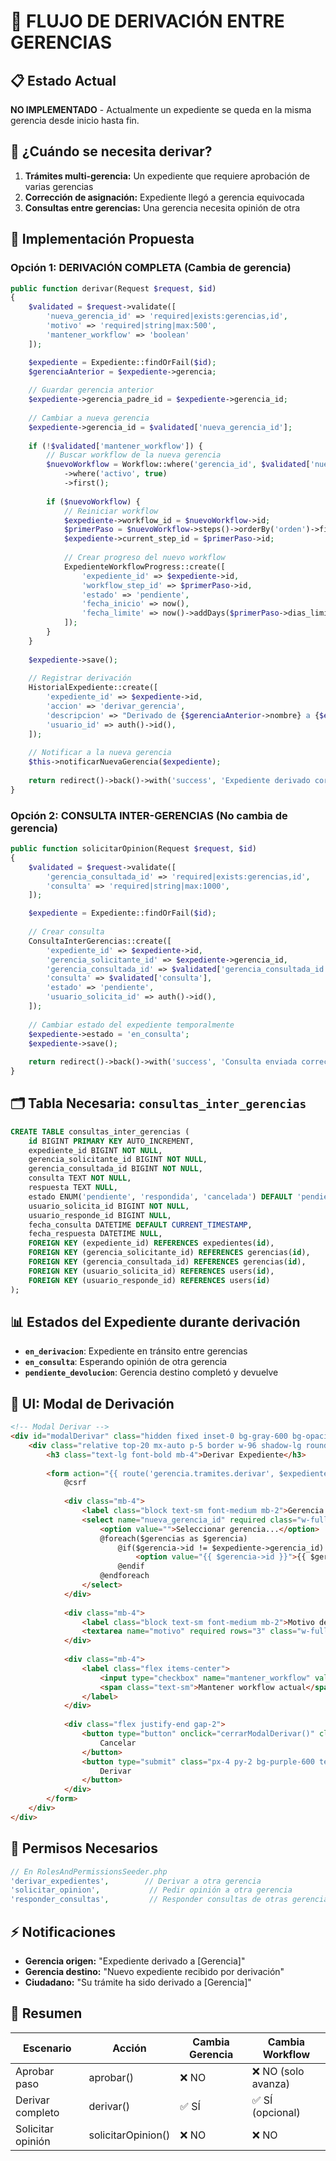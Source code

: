 # 🔄 FLUJO DE DERIVACIÓN ENTRE GERENCIAS

## 📋 Estado Actual

**NO IMPLEMENTADO** - Actualmente un expediente se queda en la misma gerencia desde inicio hasta fin.

## 🎯 ¿Cuándo se necesita derivar?

1. **Trámites multi-gerencia:** Un expediente que requiere aprobación de varias gerencias
2. **Corrección de asignación:** Expediente llegó a gerencia equivocada
3. **Consultas entre gerencias:** Una gerencia necesita opinión de otra

## 🔧 Implementación Propuesta

### Opción 1: DERIVACIÓN COMPLETA (Cambia de gerencia)

```php
public function derivar(Request $request, $id)
{
    $validated = $request->validate([
        'nueva_gerencia_id' => 'required|exists:gerencias,id',
        'motivo' => 'required|string|max:500',
        'mantener_workflow' => 'boolean'
    ]);

    $expediente = Expediente::findOrFail($id);
    $gerenciaAnterior = $expediente->gerencia;
    
    // Guardar gerencia anterior
    $expediente->gerencia_padre_id = $expediente->gerencia_id;
    
    // Cambiar a nueva gerencia
    $expediente->gerencia_id = $validated['nueva_gerencia_id'];
    
    if (!$validated['mantener_workflow']) {
        // Buscar workflow de la nueva gerencia
        $nuevoWorkflow = Workflow::where('gerencia_id', $validated['nueva_gerencia_id'])
            ->where('activo', true)
            ->first();
        
        if ($nuevoWorkflow) {
            // Reiniciar workflow
            $expediente->workflow_id = $nuevoWorkflow->id;
            $primerPaso = $nuevoWorkflow->steps()->orderBy('orden')->first();
            $expediente->current_step_id = $primerPaso->id;
            
            // Crear progreso del nuevo workflow
            ExpedienteWorkflowProgress::create([
                'expediente_id' => $expediente->id,
                'workflow_step_id' => $primerPaso->id,
                'estado' => 'pendiente',
                'fecha_inicio' => now(),
                'fecha_limite' => now()->addDays($primerPaso->dias_limite),
            ]);
        }
    }
    
    $expediente->save();
    
    // Registrar derivación
    HistorialExpediente::create([
        'expediente_id' => $expediente->id,
        'accion' => 'derivar_gerencia',
        'descripcion' => "Derivado de {$gerenciaAnterior->nombre} a {$expediente->gerencia->nombre}. Motivo: {$validated['motivo']}",
        'usuario_id' => auth()->id(),
    ]);
    
    // Notificar a la nueva gerencia
    $this->notificarNuevaGerencia($expediente);
    
    return redirect()->back()->with('success', 'Expediente derivado correctamente');
}
```

### Opción 2: CONSULTA INTER-GERENCIAS (No cambia de gerencia)

```php
public function solicitarOpinion(Request $request, $id)
{
    $validated = $request->validate([
        'gerencia_consultada_id' => 'required|exists:gerencias,id',
        'consulta' => 'required|string|max:1000',
    ]);

    $expediente = Expediente::findOrFail($id);
    
    // Crear consulta
    ConsultaInterGerencias::create([
        'expediente_id' => $expediente->id,
        'gerencia_solicitante_id' => $expediente->gerencia_id,
        'gerencia_consultada_id' => $validated['gerencia_consultada_id'],
        'consulta' => $validated['consulta'],
        'estado' => 'pendiente',
        'usuario_solicita_id' => auth()->id(),
    ]);
    
    // Cambiar estado del expediente temporalmente
    $expediente->estado = 'en_consulta';
    $expediente->save();
    
    return redirect()->back()->with('success', 'Consulta enviada correctamente');
}
```

## 🗂️ Tabla Necesaria: `consultas_inter_gerencias`

```sql
CREATE TABLE consultas_inter_gerencias (
    id BIGINT PRIMARY KEY AUTO_INCREMENT,
    expediente_id BIGINT NOT NULL,
    gerencia_solicitante_id BIGINT NOT NULL,
    gerencia_consultada_id BIGINT NOT NULL,
    consulta TEXT NOT NULL,
    respuesta TEXT NULL,
    estado ENUM('pendiente', 'respondida', 'cancelada') DEFAULT 'pendiente',
    usuario_solicita_id BIGINT NOT NULL,
    usuario_responde_id BIGINT NULL,
    fecha_consulta DATETIME DEFAULT CURRENT_TIMESTAMP,
    fecha_respuesta DATETIME NULL,
    FOREIGN KEY (expediente_id) REFERENCES expedientes(id),
    FOREIGN KEY (gerencia_solicitante_id) REFERENCES gerencias(id),
    FOREIGN KEY (gerencia_consultada_id) REFERENCES gerencias(id),
    FOREIGN KEY (usuario_solicita_id) REFERENCES users(id),
    FOREIGN KEY (usuario_responde_id) REFERENCES users(id)
);
```

## 📊 Estados del Expediente durante derivación

- **`en_derivacion`**: Expediente en tránsito entre gerencias
- **`en_consulta`**: Esperando opinión de otra gerencia
- **`pendiente_devolucion`**: Gerencia destino completó y devuelve

## 🎨 UI: Modal de Derivación

```html
<!-- Modal Derivar -->
<div id="modalDerivar" class="hidden fixed inset-0 bg-gray-600 bg-opacity-50 z-50">
    <div class="relative top-20 mx-auto p-5 border w-96 shadow-lg rounded-md bg-white">
        <h3 class="text-lg font-bold mb-4">Derivar Expediente</h3>
        
        <form action="{{ route('gerencia.tramites.derivar', $expediente->id) }}" method="POST">
            @csrf
            
            <div class="mb-4">
                <label class="block text-sm font-medium mb-2">Gerencia Destino *</label>
                <select name="nueva_gerencia_id" required class="w-full border rounded px-3 py-2">
                    <option value="">Seleccionar gerencia...</option>
                    @foreach($gerencias as $gerencia)
                        @if($gerencia->id != $expediente->gerencia_id)
                            <option value="{{ $gerencia->id }}">{{ $gerencia->nombre }}</option>
                        @endif
                    @endforeach
                </select>
            </div>
            
            <div class="mb-4">
                <label class="block text-sm font-medium mb-2">Motivo de Derivación *</label>
                <textarea name="motivo" required rows="3" class="w-full border rounded px-3 py-2"></textarea>
            </div>
            
            <div class="mb-4">
                <label class="flex items-center">
                    <input type="checkbox" name="mantener_workflow" value="1" class="mr-2">
                    <span class="text-sm">Mantener workflow actual</span>
                </label>
            </div>
            
            <div class="flex justify-end gap-2">
                <button type="button" onclick="cerrarModalDerivar()" class="px-4 py-2 bg-gray-300 rounded">
                    Cancelar
                </button>
                <button type="submit" class="px-4 py-2 bg-purple-600 text-white rounded">
                    Derivar
                </button>
            </div>
        </form>
    </div>
</div>
```

## 🔐 Permisos Necesarios

```php
// En RolesAndPermissionsSeeder.php
'derivar_expedientes',        // Derivar a otra gerencia
'solicitar_opinion',           // Pedir opinión a otra gerencia
'responder_consultas',         // Responder consultas de otras gerencias
```

## ⚡ Notificaciones

- **Gerencia origen:** "Expediente derivado a [Gerencia]"
- **Gerencia destino:** "Nuevo expediente recibido por derivación"
- **Ciudadano:** "Su trámite ha sido derivado a [Gerencia]"

## 🎯 Resumen

| Escenario | Acción | Cambia Gerencia | Cambia Workflow |
|-----------|--------|-----------------|-----------------|
| Aprobar paso | aprobar() | ❌ NO | ❌ NO (solo avanza) |
| Derivar completo | derivar() | ✅ SÍ | ✅ SÍ (opcional) |
| Solicitar opinión | solicitarOpinion() | ❌ NO | ❌ NO |
